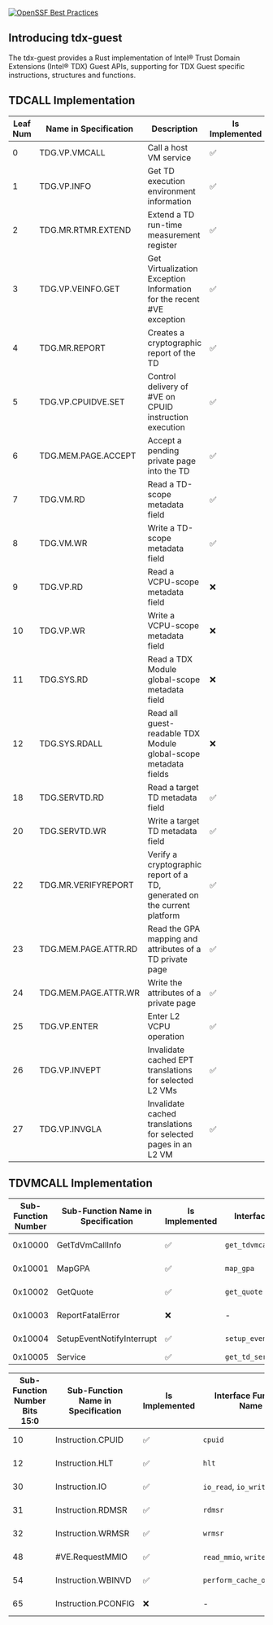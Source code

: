 [![OpenSSF Best Practices](https://www.bestpractices.dev/projects/9205/badge)](https://www.bestpractices.dev/projects/9205)

## Introducing tdx-guest

The tdx-guest provides a Rust implementation of Intel® Trust Domain Extensions (Intel® TDX) Guest APIs, supporting for TDX Guest specific instructions, structures and functions.

## TDCALL Implementation

| Leaf Num | Name in Specification | Description | Is Implemented | Interface Function Name | TDX version |
|------|--------------|-------------|----------------|-------------------------|------------|
| 0    | TDG.VP.VMCALL | Call a host VM service | ✅ | Please refer [TDVMCALL Implementment](#tdvmcall-implementation) | 1.0, 1.5 |
| 1    | TDG.VP.INFO | Get TD execution environment information | ✅ | `get_tdinfo` | 1.0, 1.5 |
| 2    | TDG.MR.RTMR.EXTEND | Extend a TD run-time measurement register | ✅ | `extend_rtmr` | 1.0, 1.5 |
| 3    | TDG.VP.VEINFO.GET | Get Virtualization Exception Information for the recent #VE exception | ✅ | `get_veinfo` | 1.0, 1.5 |
| 4    | TDG.MR.REPORT | Creates a cryptographic report of the TD | ✅ | `get_report` | 1.0, 1.5 |
| 5    | TDG.VP.CPUIDVE.SET | Control delivery of #VE on CPUID instruction execution | ✅ | `set_cpuidve` | 1.0, 1.5 |
| 6    | TDG.MEM.PAGE.ACCEPT | Accept a pending private page into the TD | ✅ | `accept_page` | 1.0, 1.5 |
| 7    | TDG.VM.RD | Read a TD-scope metadata field | ✅ | `read_td_metadata` | 1.0, 1.5 |
| 8    | TDG.VM.WR | Write a TD-scope metadata field | ✅ | `write_td_metadata` | 1.0, 1.5 |
| 9    | TDG.VP.RD | Read a VCPU-scope metadata field | ❌ | - | 1.5 |
| 10   | TDG.VP.WR | Write a VCPU-scope metadata field | ❌ | - | 1.5 |
| 11   | TDG.SYS.RD | Read a TDX Module global-scope metadata field | ❌ | - | 1.5 |
| 12   | TDG.SYS.RDALL | Read all guest-readable TDX Module global-scope metadata fields | ❌ | - | 1.5 |
| 18   | TDG.SERVTD.RD | Read a target TD metadata field | ✅ | `read_servetd` | 1.5 |
| 20   | TDG.SERVTD.WR | Write a target TD metadata field | ✅ | `write_servetd` | 1.5 |
| 22   | TDG.MR.VERIFYREPORT | Verify a cryptographic report of a TD, generated on the current platform | ✅ | `verify_report` | 1.5 |
| 23   | TDG.MEM.PAGE.ATTR.RD | Read the GPA mapping and attributes of a TD private page | ✅ | `read_page_attr` | 1.5 |
| 24   | TDG.MEM.PAGE.ATTR.WR | Write the attributes of a private page | ✅ | `write_page_attr` | 1.5 |
| 25   | TDG.VP.ENTER | Enter L2 VCPU operation | ✅ | `enter_l2_vcpu` | 1.5 |
| 26   | TDG.VP.INVEPT | Invalidate cached EPT translations for selected L2 VMs | ✅ | `invalidate_l2_cached_ept` | 1.5 |
| 27   | TDG.VP.INVGLA | Invalidate cached translations for selected pages in an L2 VM | ✅ | `invalidate_l2_gla` | 1.5 |

## TDVMCALL Implementation

| Sub-Function Number | Sub-Function Name in Specification | Is Implemented | Interface Function Name           | TDX version |
|---------------------|------------------------------------|----------------|-----------------------------------|-------------|
| 0x10000             | GetTdVmCallInfo                    | ✅             | `get_tdvmcall_info`               | 1.0, 1.5   |
| 0x10001             | MapGPA                             | ✅             | `map_gpa`                         | 1.0, 1.5   |
| 0x10002             | GetQuote                           | ✅             | `get_quote`                       | 1.0, 1.5   |
| 0x10003             | ReportFatalError                   | ❌             | -                                 | 1.0, 1.5   |
| 0x10004             | SetupEventNotifyInterrupt          | ✅             | `setup_event_notify_interrupt`    | 1.0, 1.5   |
| 0x10005             | Service                            | ✅             | `get_td_service`                  | 1.5        |


| Sub-Function Number Bits 15:0 | Sub-Function Name in Specification | Is Implemented | Interface Function Name            | TDX version |
|-------------------------------|------------------------------------|----------------|------------------------------------|-------------|
| 10                            | Instruction.CPUID                  | ✅             | `cpuid`                           | 1.0, 1.5    |
| 12                            | Instruction.HLT                    | ✅             | `hlt`                             | 1.0, 1.5    |
| 30                            | Instruction.IO                     | ✅             | `io_read`, `io_write`             | 1.0, 1.5    |
| 31                            | Instruction.RDMSR                  | ✅             | `rdmsr`                           | 1.0, 1.5    |
| 32                            | Instruction.WRMSR                  | ✅             | `wrmsr`                           | 1.0, 1.5    |
| 48                            | #VE.RequestMMIO                    | ✅             | `read_mmio`, `write_mmio`         | 1.0, 1.5    |
| 54                            | Instruction.WBINVD                 | ✅             | `perform_cache_operation`         | 1.0, 1.5    |
| 65                            | Instruction.PCONFIG                | ❌             | -                                 | 1.0, 1.5    |
